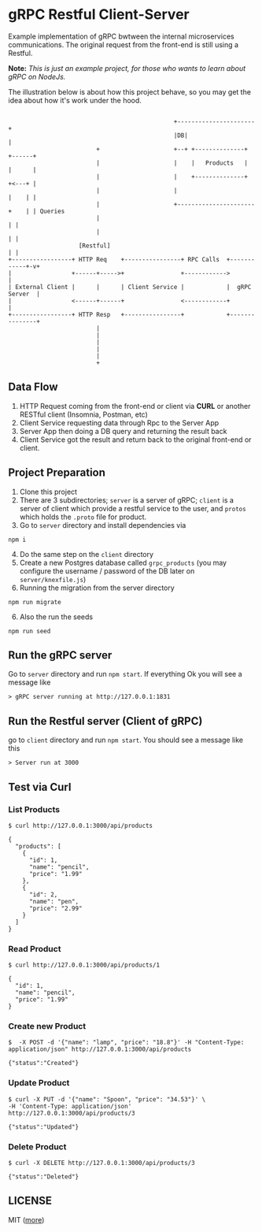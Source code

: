# gRPC Restful Client-Server

Example implementation of gRPC bwtween the internal microservices communications. The original request from the front-end is still using a Restful.

**Note:**
*This is just an example project, for those who wants to learn about gRPC on NodeJs.*

The illustration below is about how this project behave, so you may get the idea about how it's work under the hood.
```

                                               +----------------------+
                                               |DB|                   |
                         +                     +--+ +--------------+  +------+
                         |                     |    |   Products   |  |      |
                         |                     |    +--------------+  +<---+ |
                         |                     |                      |    | |
                         |                     +----------------------+    | | Queries
                         |                                                 | |
                         |                                                 | |
                    [Restful]                                              | |
+-----------------+ HTTP Req    +----------------+ RPC Calls  +------------+-v+
|                 +------+----->+                +------------>               |
| External Client |      |      | Client Service |            |  gRPC Server  |
|                 <------+------+                <------------+               |
+-----------------+ HTTP Resp   +----------------+            +---------------+
                         |
                         |
                         |
                         |
                         |
                         +

```

## Data Flow
1. HTTP Request coming from the front-end or client via **CURL** or another RESTful client (Insomnia, Postman, etc)
2. Client Service requesting data through Rpc to the Server App
3. Server App then doing a DB query and returning the result back
4. Client Service got the result and return back to the original front-end or client.

## Project Preparation
1. Clone this project
2. There are 3 subdirectories; `server` is a server of gRPC; `client` is a server of client which provide a restful service to the user, and `protos` which holds the `.proto` file for product.
3. Go to `server` directory and install dependencies via 
```
npm i
```

4. Do the same step on the `client` directory
5. Create a new Postgres database called `grpc_products` (you may configure the username / password of the DB later on `server/knexfile.js`)
5. Running the migration from the server directory
```
npm run migrate
```

6. Also the run the seeds 
```
npm run seed
```

## Run the gRPC server
Go to `server` directory and run `npm start`. If everything Ok you will see a message like
```
> gRPC server running at http://127.0.0.1:1831

```
## Run the Restful server (Client of gRPC)
go to `client` directory and run `npm start`. You should see a message like this
```
> Server run at 3000
```

## Test via Curl
### List Products
```
$ curl http://127.0.0.1:3000/api/products 

{
  "products": [
    {
      "id": 1,
      "name": "pencil",
      "price": "1.99"
    },
    {
      "id": 2,
      "name": "pen",
      "price": "2.99"
    }
  ]
}
```

### Read Product
```
$ curl http://127.0.0.1:3000/api/products/1

{
  "id": 1,
  "name": "pencil",
  "price": "1.99"
}
```

### Create new Product

```
$  -X POST -d '{"name": "lamp", "price": "18.8"}' -H "Content-Type: application/json" http://127.0.0.1:3000/api/products

{"status":"Created"}
```

### Update Product
```
$ curl -X PUT -d '{"name": "Spoon", "price": "34.53"}' \
-H 'Content-Type: application/json' http://127.0.0.1:3000/api/products/3

{"status":"Updated"}
```

### Delete Product
```
$ curl -X DELETE http://127.0.0.1:3000/api/products/3

{"status":"Deleted"}
```

## LICENSE 
MIT ([more](LICENSE))
